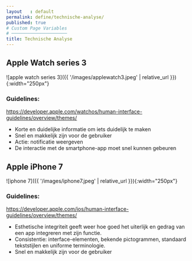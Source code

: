 ```yaml
---
layout   : default
permalink: define/technische-analyse/
published: true
# Custom Page Variables
# ─────────────────────
title: Technische Analyse
---
```



Apple Watch series 3 
---------------------
![apple watch series 3]({{ '/images/applewatch3.jpeg' | relative_url }}){:width="250px"}

### Guidelines:
https://developer.apple.com/watchos/human-interface-guidelines/overview/themes/

- Korte en duidelijke informatie om iets duidelijk te maken
- Snel en makkelijk zijn voor de gebruiker
- Actie: notificatie weergeven
- De interactie met de smartphone-app moet snel kunnen gebeuren


Apple iPhone 7
---------------
![iphone 7]({{ '/images/iphone7.jpeg' | relative_url }}){:width="250px"}

### Guidelines:
https://developer.apple.com/ios/human-interface-guidelines/overview/themes/

- Esthetische integriteit geeft weer hoe goed het uiterlijk en gedrag van een app integreren met zijn functie. 
- Consistentie: interface-elementen, bekende pictogrammen, standaard tekststijlen en uniforme terminologie.
- Snel en makkelijk zijn voor de gebruiker
